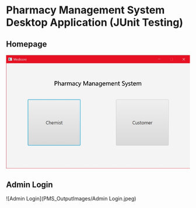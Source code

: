 # Pharmacy Management System Desktop Application (JUnit Testing) 

## Homepage
![Homepage](PMS_OutputImages/Homepage.jpeg)

## Admin Login
![Admin Login](PMS_OutputImages/Admin Login.jpeg)
